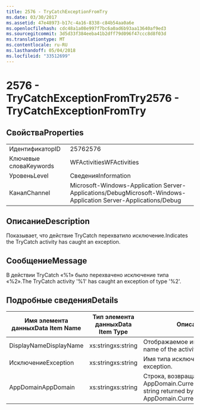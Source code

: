 ```yaml
---
title: 2576 - TryCatchExceptionFromTry
ms.date: 03/30/2017
ms.assetid: 47e48973-b17c-4a16-8338-c84b54aa0a6e
ms.openlocfilehash: cdc48a1a08e997f7bc6a0ad6b93aa13640af9ed3
ms.sourcegitcommit: 3d5d33f384eeba41b2dff79d096f47ccc8d8f03d
ms.translationtype: MT
ms.contentlocale: ru-RU
ms.lasthandoff: 05/04/2018
ms.locfileid: "33512699"
---
```

# <a name="2576---trycatchexceptionfromtry"></a><span data-ttu-id="d7100-102">2576 - TryCatchExceptionFromTry</span><span class="sxs-lookup"><span data-stu-id="d7100-102">2576 - TryCatchExceptionFromTry</span></span>
## <a name="properties"></a><span data-ttu-id="d7100-103">Свойства</span><span class="sxs-lookup"><span data-stu-id="d7100-103">Properties</span></span>  
  
|||  
|-|-|  
|<span data-ttu-id="d7100-104">Идентификатор</span><span class="sxs-lookup"><span data-stu-id="d7100-104">ID</span></span>|<span data-ttu-id="d7100-105">2576</span><span class="sxs-lookup"><span data-stu-id="d7100-105">2576</span></span>|  
|<span data-ttu-id="d7100-106">Ключевые слова</span><span class="sxs-lookup"><span data-stu-id="d7100-106">Keywords</span></span>|<span data-ttu-id="d7100-107">WFActivities</span><span class="sxs-lookup"><span data-stu-id="d7100-107">WFActivities</span></span>|  
|<span data-ttu-id="d7100-108">Уровень</span><span class="sxs-lookup"><span data-stu-id="d7100-108">Level</span></span>|<span data-ttu-id="d7100-109">Сведения</span><span class="sxs-lookup"><span data-stu-id="d7100-109">Information</span></span>|  
|<span data-ttu-id="d7100-110">Канал</span><span class="sxs-lookup"><span data-stu-id="d7100-110">Channel</span></span>|<span data-ttu-id="d7100-111">Microsoft-Windows-Application Server-Applications/Debug</span><span class="sxs-lookup"><span data-stu-id="d7100-111">Microsoft-Windows-Application Server-Applications/Debug</span></span>|  
  
## <a name="description"></a><span data-ttu-id="d7100-112">Описание</span><span class="sxs-lookup"><span data-stu-id="d7100-112">Description</span></span>  
 <span data-ttu-id="d7100-113">Показывает, что действие TryCatch перехватило исключение.</span><span class="sxs-lookup"><span data-stu-id="d7100-113">Indicates the TryCatch activity has caught an exception.</span></span>  
  
## <a name="message"></a><span data-ttu-id="d7100-114">Сообщение</span><span class="sxs-lookup"><span data-stu-id="d7100-114">Message</span></span>  
 <span data-ttu-id="d7100-115">В действии TryCatch «%1» было перехвачено исключение типа «%2».</span><span class="sxs-lookup"><span data-stu-id="d7100-115">The TryCatch activity '%1' has caught an exception of type '%2'.</span></span>  
  
## <a name="details"></a><span data-ttu-id="d7100-116">Подробные сведения</span><span class="sxs-lookup"><span data-stu-id="d7100-116">Details</span></span>  
  
|<span data-ttu-id="d7100-117">Имя элемента данных</span><span class="sxs-lookup"><span data-stu-id="d7100-117">Data Item Name</span></span>|<span data-ttu-id="d7100-118">Тип элемента данных</span><span class="sxs-lookup"><span data-stu-id="d7100-118">Data Item Type</span></span>|<span data-ttu-id="d7100-119">Описание</span><span class="sxs-lookup"><span data-stu-id="d7100-119">Description</span></span>|  
|--------------------|--------------------|-----------------|  
|<span data-ttu-id="d7100-120">DisplayName</span><span class="sxs-lookup"><span data-stu-id="d7100-120">DisplayName</span></span>|<span data-ttu-id="d7100-121">xs:string</span><span class="sxs-lookup"><span data-stu-id="d7100-121">xs:string</span></span>|<span data-ttu-id="d7100-122">Отображаемое имя действия.</span><span class="sxs-lookup"><span data-stu-id="d7100-122">The display name of the activity.</span></span>|  
|<span data-ttu-id="d7100-123">Исключение</span><span class="sxs-lookup"><span data-stu-id="d7100-123">Exception</span></span>|<span data-ttu-id="d7100-124">xs:string</span><span class="sxs-lookup"><span data-stu-id="d7100-124">xs:string</span></span>|<span data-ttu-id="d7100-125">Имя типа исключения.</span><span class="sxs-lookup"><span data-stu-id="d7100-125">The type name of the exception.</span></span>|  
|<span data-ttu-id="d7100-126">AppDomain</span><span class="sxs-lookup"><span data-stu-id="d7100-126">AppDomain</span></span>|<span data-ttu-id="d7100-127">xs:string</span><span class="sxs-lookup"><span data-stu-id="d7100-127">xs:string</span></span>|<span data-ttu-id="d7100-128">Строка, возвращаемая AppDomain.CurrentDomain.FriendlyName.</span><span class="sxs-lookup"><span data-stu-id="d7100-128">The string returned by AppDomain.CurrentDomain.FriendlyName.</span></span>|
